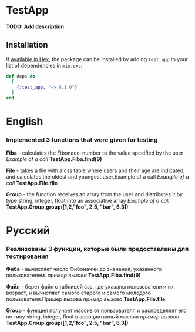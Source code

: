 # TestApp

**TODO: Add description**

## Installation

If [available in Hex](https://hex.pm/docs/publish), the package can be installed
by adding `test_app` to your list of dependencies in `mix.exs`:

```elixir
def deps do
  [
    {:test_app, "~> 0.1.0"}
  ]
end
```
# English
### Implemented 3 functions that were given for testing

**Fiba** - calculates the Fibonacci number to the value specified by the user
_Example of a call_
**TestApp.Fiba.find(9)**

**File** - takes a file with a css table where users and their age are indicated, and calculates the oldest and youngest user.Example of a call
_Example of a call_
**TestApp.File.file**

**Group** - the function receives an array from the user and distributes it by type string, integer, float into an associative array
_Example of a call_
**TestApp.Group.group([1,2,"foo", 2.5, "bar", 6.3])**

# Русский
### Реализованы 3 функции, которые были предоставлены для тестирования

**Фиба** - вычисляет число Фибоначчи до значения, указанного пользователем.
_пример вызова_
**TestApp.Fiba.find(9)**

**Файл** - берет файл с таблицей css, где указаны пользователи и их возраст, и вычисляет самого старого и самого молодого пользователя.Пример вызова
_пример вызова_
**TestApp.File.file**

**Group** - функция получает массив от пользователя и распределяет его по типу string, integer, float в ассоциативный массив
_пример вызова_
**TestApp.Group.group([1,2,"foo", 2.5, "bar", 6.3])**
